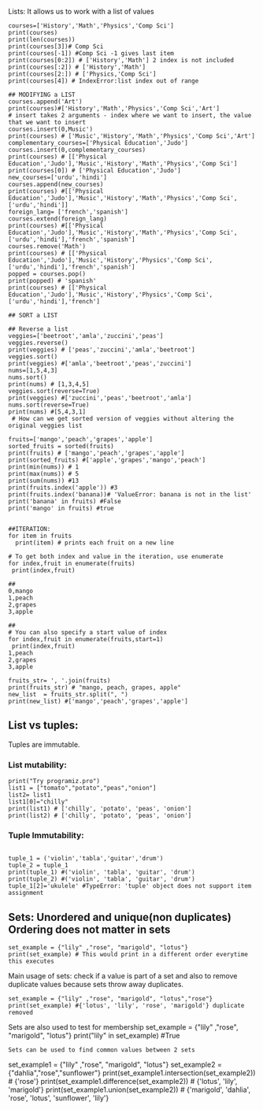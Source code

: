 Lists:
It allows us to work with a list of values
```
courses=['History','Math','Physics','Comp Sci']
print(courses)
print(len(courses))
print(courses[3])# Comp Sci
print(courses[-1]) #Comp Sci -1 gives last item
print(courses[0:2]) # ['History','Math'] 2 index is not included
print(courses[:2]) # ['History','Math']
print(courses[2:]) # ['Physics,'Comp Sci']
print(courses[4]) # IndexError:list index out of range

## MODIFYING a LIST
courses.append('Art')
print(courses)#['History','Math','Physics','Comp Sci','Art']
# insert takes 2 arguments - index where we want to insert, the value that we want to insert
courses.insert(0,Music')
print(courses) # ['Music','History','Math','Physics','Comp Sci','Art']
complementary_courses=['Physical Education','Judo']
courses.insert(0,complementary_courses)
print(courses) # [['Physical Education','Judo'],'Music','History','Math','Physics','Comp Sci']
print(courses[0]) # ['Physical Education','Judo']
new_courses=['urdu','hindi']
courses.append(new_courses)
print(courses) #[['Physical Education','Judo'],'Music','History','Math','Physics','Comp Sci',['urdu','hindi']]
foreign_lang= ['french','spanish']
courses.extend(foreign_lang)
print(courses) #[['Physical Education','Judo'],'Music','History','Math','Physics','Comp Sci',['urdu','hindi'],'french','spanish']
courses.remove('Math')
print(courses) # [['Physical Education','Judo'],'Music','History','Physics','Comp Sci',['urdu','hindi'],'french','spanish']
popped = courses.pop()
print(popped) # 'spanish'
print(courses) # [['Physical Education','Judo'],'Music','History','Physics','Comp Sci',['urdu','hindi'],'french']

## SORT a LIST

## Reverse a list
veggies=['beetroot','amla','zuccini','peas']
veggies.reverse()
print(veggies) # ['peas','zuccini','amla','beetroot']
veggies.sort()
print(veggies) #['amla','beetroot','peas','zuccini']
nums=[1,5,4,3]
nums.sort()
print(nums) # [1,3,4,5]
veggies.sort(reverse=True)
print(veggies) #['zuccini','peas','beetroot','amla']
nums.sort(reverse=True)
print(nums) #[5,4,3,1]
 # How can we get sorted version of veggies without altering the original veggies list

fruits=['mango','peach','grapes','apple']
sorted_fruits = sorted(fruits)
print(fruits) # ['mango','peach','grapes','apple']
print(sorted_fruits) #['apple','grapes','mango','peach']
print(min(nums)) # 1
print(max(nums)) # 5
print(sum(nums)) #13
print(fruits.index('apple')) #3
print(fruits.index('banana))# 'ValueError: banana is not in the list'
print('banana' in fruits) #False
print('mango' in fruits) #true


##ITERATION:
for item in fruits
  print(item) # prints each fruit on a new line

# To get both index and value in the iteration, use enumerate
for index,fruit in enumerate(fruits)
 print(index,fruit)

##
0,mango
1,peach
2,grapes
3,apple

##
# You can also specify a start value of index
for index,fruit in enumerate(fruits,start=1)
 print(index,fruit)
1,peach
2,grapes
3,apple

fruits_str= ', '.join(fruits)
print(fruits_str) # "mango, peach, grapes, apple"
new_list  = fruits_str.split(", ")
print(new_list) #['mango','peach','grapes','apple']
```
## List vs tuples:
Tuples are immutable.
 ### List mutability:
```
print("Try programiz.pro")
list1 = ["tomato","potato","peas","onion"]
list2= list1
list1[0]="chilly"
print(list1) # ['chilly', 'potato', 'peas', 'onion']
print(list2) # ['chilly', 'potato', 'peas', 'onion']

```
### Tuple Immutability:
```

tuple_1 = ('violin','tabla','guitar','drum')
tuple_2 = tuple_1
print(tuple_1) #('violin', 'tabla', 'guitar', 'drum')
print(tuple_2) #('violin', 'tabla', 'guitar', 'drum')
tuple_1[2]='ukulele' #TypeError: 'tuple' object does not support item assignment

```

## Sets: Unordered and unique(non duplicates) Ordering does not matter in sets
```
set_example = {"lily" ,"rose", "marigold", "lotus"}
print(set_example) # This would print in a different order everytime this executes

```
Main usage of sets: check if a value is part of a set and also to remove duplicate values because sets throw away duplicates.
```
set_example = {"lily" ,"rose", "marigold", "lotus","rose"}
print(set_example) #{'lotus', 'lily', 'rose', 'marigold'} duplicate removed

```
Sets are also used to test for membership
set_example = {"lily" ,"rose", "marigold", "lotus"}
print("lily" in set_example) #True
```
Sets can be used to find common values between 2 sets
```
set_example1 = {"lily" ,"rose", "marigold", "lotus"}
set_example2 = {"dahlia","rose","sunflower"}
print(set_example1.intersection(set_example2)) # {'rose'}
print(set_example1.difference(set_example2)) # {'lotus', 'lily', 'marigold'}
print(set_example1.union(set_example2)) # {'marigold', 'dahlia', 'rose', 'lotus', 'sunflower', 'lily'}
```

